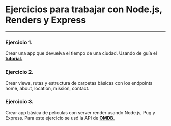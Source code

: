 # Ejercicios para trabajar con Node.js, Renders y Express #

--------------------------------------------------------------------------------------------------------

### Ejercicio 1. ###

Crear una app que devuelva el tiempo de una ciudad. Usando de guía el [**tutorial.**](https://codeburst.io/build-a-weather-website-in-30-minutes-with-node-js-express-openweather-a317f904897b)

### Ejercicio 2. ###

Crear views, rutas y estructura de carpetas básicas con los endpoints home, about, location, mission, contact.

### Ejercicio 3. ###

Crear app básica de películas con server render usando Node.js, Pug y Express. Para este ejercicio se usó la API de [**OMDB.**](https://www.omdbapi.com/)